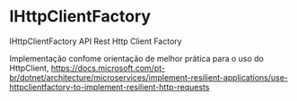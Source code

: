 # IHttpClientFactory
IHttpClientFactory API Rest Http Client Factory

Implementação confome orientação de melhor  prática para o uso do HttpClient,
https://docs.microsoft.com/pt-br/dotnet/architecture/microservices/implement-resilient-applications/use-httpclientfactory-to-implement-resilient-http-requests
